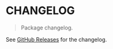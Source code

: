 # CHANGELOG

> Package changelog.

See [GitHub Releases](https://github.com/stdlib-js/blas-ext-base-gsumpw/releases) for the changelog.